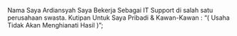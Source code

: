 Nama Saya Ardiansyah Saya Bekerja Sebagai IT Support di salah satu perusahaan swasta.
Kutipan Untuk Saya Pribadi  & Kawan-Kawan : “( Usaha Tidak Akan Menghianati Hasil )”;
